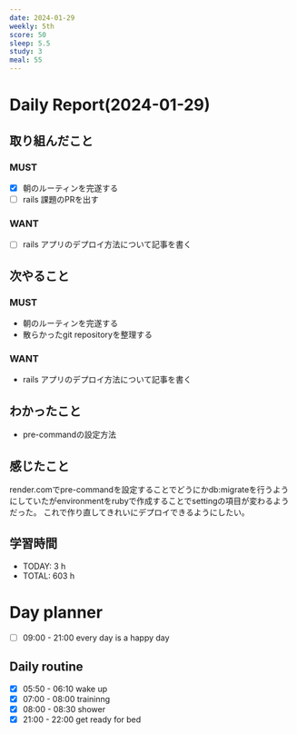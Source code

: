 ```yaml
---
date: 2024-01-29
weekly: 5th
score: 50
sleep: 5.5
study: 3
meal: 55
---
```

# Daily Report(2024-01-29)
## 取り組んだこと
### MUST
- [x] 朝のルーティンを完遂する
- [ ] rails 課題のPRを出す
### WANT
- [ ] rails アプリのデプロイ方法について記事を書く
## 次やること
### MUST
- 朝のルーティンを完遂する
- 散らかったgit repositoryを整理する
### WANT
- rails アプリのデプロイ方法について記事を書く
## わかったこと
- pre-commandの設定方法
## 感じたこと
render.comでpre-commandを設定することでどうにかdb:migrateを行うようにしていたがenvironmentをrubyで作成することでsettingの項目が変わるようだった。
これで作り直してきれいにデプロイできるようにしたい。
## 学習時間
- TODAY: 3 h
- TOTAL: 603 h
# Day planner
- [ ] 09:00 - 21:00 every day is a happy day
## Daily routine
- [x] 05:50 - 06:10 wake up
- [x] 07:00 - 08:00 traininng
- [x] 08:00 - 08:30 shower
- [x] 21:00 - 22:00 get ready for bed
